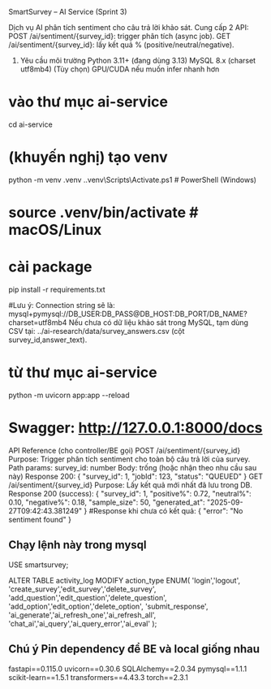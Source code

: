 SmartSurvey – AI Service (Sprint 3)

Dịch vụ AI phân tích sentiment cho câu trả lời khảo sát.
Cung cấp 2 API:
POST /ai/sentiment/{survey_id}: trigger phân tích (async job).
GET /ai/sentiment/{survey_id}: lấy kết quả % (positive/neutral/negative).

1) Yêu cầu môi trường
Python 3.11+ (đang dùng 3.13)
MySQL 8.x (charset utf8mb4)
(Tùy chọn) GPU/CUDA nếu muốn infer nhanh hơn

# vào thư mục ai-service
cd ai-service

# (khuyến nghị) tạo venv
python -m venv .venv
.\.venv\Scripts\Activate.ps1   # PowerShell (Windows)
# source .venv/bin/activate    # macOS/Linux

# cài package
pip install -r requirements.txt

#Lưu ý:
Connection string sẽ là: mysql+pymysql://DB_USER:DB_PASS@DB_HOST:DB_PORT/DB_NAME?charset=utf8mb4
Nếu chưa có dữ liệu khảo sát trong MySQL, tạm dùng CSV tại: ../ai-research/data/survey_answers.csv (cột survey_id,answer_text).

# từ thư mục ai-service
python -m uvicorn app:app --reload
# Swagger: http://127.0.0.1:8000/docs

API Reference (cho controller/BE gọi)
POST /ai/sentiment/{survey_id}
Purpose: Trigger phân tích sentiment cho toàn bộ câu trả lời của survey.
Path params: survey_id: number
Body: trống (hoặc nhận theo nhu cầu sau này)
Response 200:
{ "survey_id": 1, "jobId": 123, "status": "QUEUED" }
GET /ai/sentiment/{survey_id}
Purpose: Lấy kết quả mới nhất đã lưu trong DB.
Response 200 (success):
{
  "survey_id": 1,
  "positive%": 0.72,
  "neutral%": 0.10,
  "negative%": 0.18,
  "sample_size": 50,
  "generated_at": "2025-09-27T09:42:43.381249"
}
#Response khi chưa có kết quả:
{ "error": "No sentiment found" }

## Chạy lệnh này trong mysql
USE smartsurvey;

ALTER TABLE activity_log 
MODIFY action_type ENUM(
  'login','logout',
  'create_survey','edit_survey','delete_survey',
  'add_question','edit_question','delete_question',
  'add_option','edit_option','delete_option',
  'submit_response',
  'ai_generate','ai_refresh_one','ai_refresh_all',
  'chat_ai','ai_query','ai_query_error','ai_eval'
);

## Chú ý Pin dependency để BE và local giống nhau
fastapi==0.115.0
uvicorn==0.30.6
SQLAlchemy==2.0.34
pymysql==1.1.1
scikit-learn==1.5.1
transformers==4.43.3
torch==2.3.1


